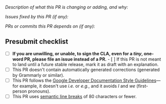 _Description of what this PR is changing or adding, and why:_

_Issues fixed by this PR (if any):_

_PRs or commits this PR depends on (if any):_

## Presubmit checklist

- [ ] **If you are unwilling, or unable, to sign the CLA, even for a _tiny_, one-word PR, please file an issue instead of a PR.** - [ ] If this PR is not meant to land until a future stable release, mark it as draft with an explanation.
- [ ] This PR doesn't contain automatically generated corrections (generated by Grammarly or similar).
- [ ] This PR follows the [Google Developer Documentation Style Guidelines](https://developers.google.com/style)—for example, it doesn't use _i.e._ or _e.g._, and it avoids _I_ and _we_ (first-person pronouns).
- [ ] This PR uses [semantic line breaks](https://github.com/dart-lang/site-shared/blob/main/doc/writing-for-dart-and-flutter-websites.md#semantic-line-breaks)
  of 80 characters or fewer.

